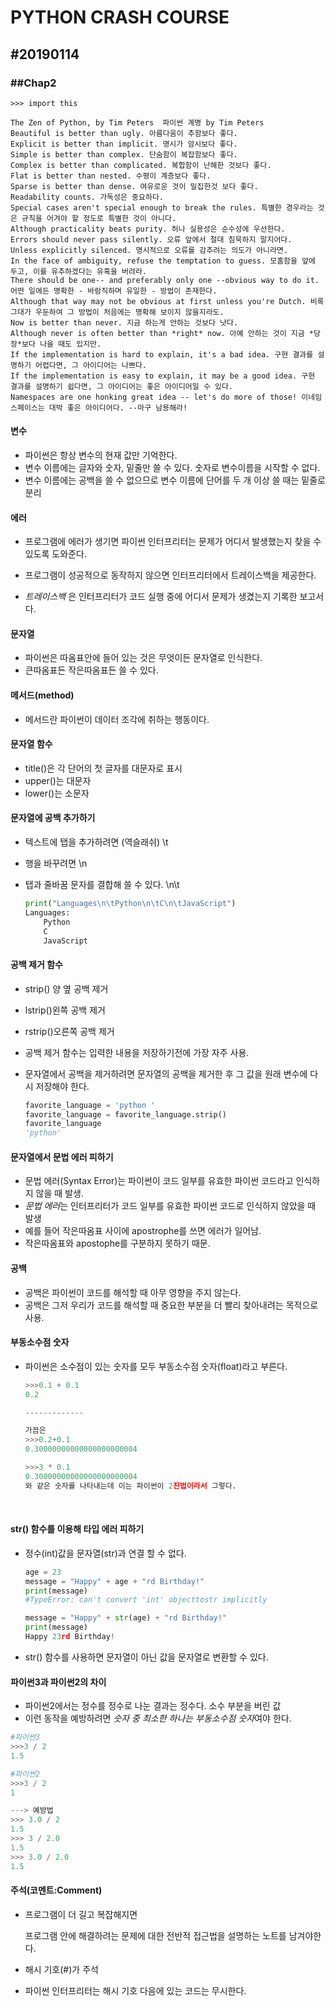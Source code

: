 # PYTHON CRASH COURSE

## #20190114

### ##Chap2

```
>>> import this

The Zen of Python, by Tim Peters  파이썬 계명 by Tim Peters
Beautiful is better than ugly. 아름다움이 추함보다 좋다.
Explicit is better than implicit. 명시가 암시보다 좋다. 
Simple is better than complex. 단숨함이 복잡함보다 좋다.
Complex is better than complicated. 복합함이 난해한 것보다 좋다.
Flat is better than nested. 수평이 계층보다 좋다.
Sparse is better than dense. 여유로운 것이 밀집한것 보다 좋다.
Readability counts. 가독성은 중요하다.
Special cases aren't special enough to break the rules. 특별한 경우라는 것은 규칙을 어겨야 할 정도로 특별한 것이 아니다.
Although practicality beats purity. 허나 실용성은 순수성에 우선한다.
Errors should never pass silently. 오류 앞에서 절대 침묵하지 말지어다.
Unless explicitly silenced. 명시적으로 오류를 감추려는 의도가 아니라면.
In the face of ambiguity, refuse the temptation to guess. 모홈함을 앞에 두고, 이를 유추하겠다는 유혹을 버려라.
There should be one-- and preferably only one --obvious way to do it. 어떤 일에든 명확한 - 바람직하며 유일한 - 방법이 존재한다.
Although that way may not be obvious at first unless you're Dutch. 비록 그대가 우둔하여 그 방법이 처음에는 명확해 보이지 않을지라도.
Now is better than never. 지금 하는게 안하는 것보다 낫다.
Although never is often better than *right* now. 아예 안하는 것이 지금 *당장*보다 나을 때도 있지만.
If the implementation is hard to explain, it's a bad idea. 구현 결과를 설명하기 어렵다면, 그 아이디어는 나쁘다.
If the implementation is easy to explain, it may be a good idea. 구현 결과를 설명하기 쉽다면, 그 아이디어는 좋은 아이디어일 수 있다.
Namespaces are one honking great idea -- let's do more of those! 이네임스페이스는 대박 좋은 아이디어다. --마구 남용해라!
```





#### 변수

* 파이썬은 항상 변수의 현재 값만 기억한다.
* 변수 이름에는 글자와 숫자, 밑줄만 쓸 수 있다. 숫자로 변수이름을 시작할 수 없다.
* 변수 이름에는 공백을 쓸 수 없으므로 변수 이름에 단어를 두 개 이상 쓸 때는 밑줄로 분리



#### 에러

* 프로그램에 에러가 생기면 파이썬 인터프리터는 문제가 어디서 발생했는지 찾을 수 있도록 도와준다.

* 프로그램이 성공적으로 동작하지 않으면 인터프리터에서 트레이스백을 제공한다.
* *트레이스백* 은 인터프리터가 코드 실행 중에 어디서 문제가 생겼는지 기록한 보고서다.



#### 문자열

* 파이썬은 따옴표안에 들어 있는 것은 무엇이든 문자열로 인식한다.
* 큰따옴표든 작은따옴표든 쓸 수 있다.



#### 메서드(method)

* 메서드란 파이썬이 데이터 조각에 취하는 행동이다.



#### 문자열 함수

* title()은 각 단어의 첫 글자를 대문자로 표시
* upper()는 대문자
* lower()는 소문자



#### 문자열에 공백 추가하기

* 텍스트에 탭을 추가하려면 \(역슬래쉬) \t

* 행을 바꾸려면 \n

* 탭과 줄바꿈 문자를 결합해 쓸 수 있다. \n\t

  ```python
  print("Languages\n\tPython\n\tC\n\tJavaScript")
  Languages:
      Python
      C
      JavaScript
  ```



#### 공백 제거 함수

* strip() 양 옆 공백 제거

* lstrip()왼쪽 공백 제거

* rstrip()오른쪽 공백 제거

* 공백 제거 함수는 입력한 내용을 저장하기전에 가장 자주 사용.

* 문자열에서 공백을 제거하려면 문자열의 공백을 제거한 후 그 값을 원래 변수에 다시 저장해야 한다.

  ```python
  favorite_language = 'python '
  favorite_language = favorite_language.strip()
  favorite_language
  'python'
  ```



#### 문자열에서 문법 에러 피하기

* 문법 에러(Syntax Error)는 파이썬이 코드 일부를 유효한 파이썬 코드라고 인식하지 않을 때 발생.
* *문법 에러*는 인터프리터가 코드 일부를 유효한 파이썬 코드로 인식하지 않았을 때 발생
* 예를 들어 작은따옴표 사이에 apostrophe를 쓰면 에러가 일어남.
* 작은따옴표와 apostophe를 구분하지 못하기 때문.



#### 공백

* 공백은 파이썬이 코드를 해석할 때 아무 영향을 주지 않는다.
* 공백은 그저 우리가 코드를 해석할 때 중요한 부분을 더 빨리 찾아내려는 목적으로 사용.

#### 

#### 부동소수점 숫자

* 파이썬은 소수점이 있는 숫자를 모두 부동소수점 숫자(float)라고 부른다.

  ```python
  >>>0.1 + 0.1
  0.2
  
  -------------
  
  가끔은
  >>>0.2+0.1
  0.30000000000000000000004
  
  >>>3 * 0.1
  0.30000000000000000000004
  와 같은 숫자를 나타내는데 이는 파이썬이 2진법이라서 그렇다.
  ```

​	

#### str() 함수를 이용해 타입 에러 피하기

* 정수(int)값을 문자열(str)과 연결 할 수 없다.

  ```python
  age = 23
  message = "Happy" + age + "rd Birthday!"
  print(message)
  #TypeError: can't convert 'int' objecttostr implicitly
  
  message = "Happy" + str(age) + "rd Birthday!"
  print(message)
  Happy 23rd Birthday!
  ```

* str() 함수를 사용하면 문자열이 아닌 값을 문자열로 변환할 수 있다.



#### 파이썬3과 파이썬2의 차이

* 파이썬2에서는 정수를 정수로 나눈 결과는 정수다. 소수 부분을 버린 값
* 이런 동작을 예방하려면 *숫자 중 최소한 하나는 부동소수점 숫자*여야 한다.

```python
#파이썬3
>>>3 / 2
1.5

#파이썬2
>>>3 / 2
1

---> 예방법
>>> 3.0 / 2
1.5
>>> 3 / 2.0
1.5
>>> 3.0 / 2.0
1.5
```



#### 주석(코멘트:Comment)

* 프로그램이 더 길고 복잡해지면

  프로그램 안에 해결하려는 문제에 대한 전반적 접근법을 설명하는 노트를 남겨야한다.

* 해시 기호(#)가 주석
* 파이썬 인터프리터는 해시 기호 다음에 있는 코드는 무시한다.